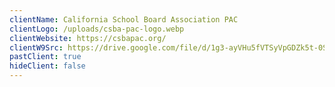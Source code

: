 ```yaml
---
clientName: California School Board Association PAC
clientLogo: /uploads/csba-pac-logo.webp
clientWebsite: https://csbapac.org/
clientW9Src: https://drive.google.com/file/d/1g3-ayVHu5fVTSyVpGDZk5t-0S854Tzq-/view
pastClient: true
hideClient: false
---
```

